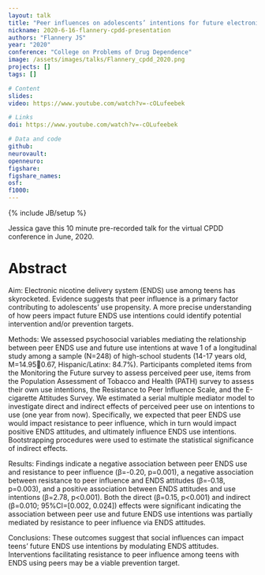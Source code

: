 ```yaml
---
layout: talk
title: "Peer influences on adolescents’ intentions for future electronic nicotine delivery system use"
nickname: 2020-6-16-flannery-cpdd-presentation
authors: "Flannery JS"
year: "2020"
conference: "College on Problems of Drug Dependence"
image: /assets/images/talks/Flannery_cpdd_2020.png
projects: []
tags: []

# Content
slides:
video: https://www.youtube.com/watch?v=-cOLufeebek

# Links
doi: https://www.youtube.com/watch?v=-cOLufeebek

# Data and code
github:
neurovault:
openneuro:
figshare:
figshare_names:
osf:
f1000:
---
```

{% include JB/setup %}

Jessica gave this 10 minute pre-recorded talk for the virtual CPDD conference in June, 2020.

# Abstract
Aim: Electronic nicotine delivery system (ENDS) use among teens has skyrocketed. Evidence suggests that peer influence is a primary factor contributing to adolescents’ use propensity. A more precise understanding of how peers impact future ENDS use intentions could identify potential intervention and/or prevention targets.

Methods: We assessed psychosocial variables mediating the relationship between peer ENDS use and future use intentions at wave 1 of a longitudinal study among a sample (N=248) of high-school students (14-17 years old, M=14.950.67, Hispanic/Latinx: 84.7%). Participants completed items from the Monitoring the Future survey to assess perceived peer use, items from the Population Assessment of Tobacco and Health (PATH) survey to assess their own use intentions, the Resistance to Peer Influence Scale, and the E-cigarette Attitudes Survey. We estimated a serial multiple mediator model to investigate direct and indirect effects of perceived peer use on intentions to use (one year from now). Specifically, we expected that peer ENDS use would impact resistance to peer influence, which in turn would impact positive ENDS attitudes, and ultimately influence ENDS use intentions. Bootstrapping procedures were used to estimate the statistical significance of indirect effects.

Results: Findings indicate a negative association between peer ENDS use and resistance to peer influence (β=-0.20, p=0.001), a negative association between resistance to peer influence and ENDS attitudes (β=-0.18, p=0.003), and a positive association between ENDS attitudes and use intentions (β=2.78, p<0.001). Both the direct (β=0.15, p<0.001) and indirect (β=0.010; 95%CI=[0.002, 0.024]) effects were significant indicating the association between peer use and future ENDS use intentions was partially mediated by resistance to peer influence via ENDS attitudes.

Conclusions: These outcomes suggest that social influences can impact teens’ future ENDS use intentions by modulating ENDS attitudes. Interventions facilitating resistance to peer influence among teens with ENDS using peers may be a viable prevention target.
